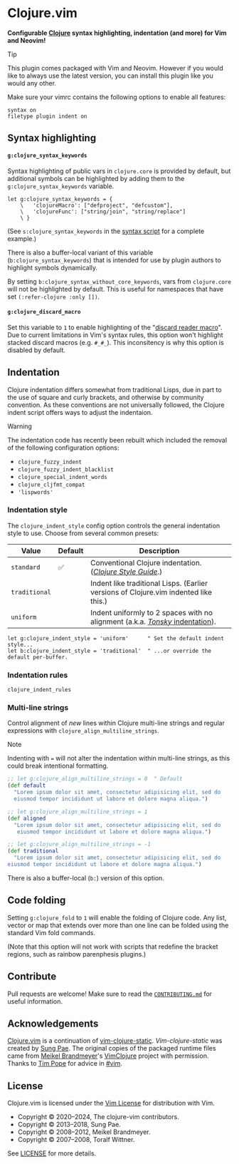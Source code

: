 # Clojure.vim

**Configurable [Clojure][] syntax highlighting, indentation (and more) for Vim and Neovim!**

<!-- TODO
- Basic insert-mode completion of special forms and public vars in
  `clojure.core`.  (Invoke with `<C-x><C-o>` or `<C-x><C-u>`.)
-->

> [!TIP]
> This plugin comes packaged with Vim and Neovim.  However if you would like to
> always use the latest version, you can install this plugin like you would any
> other.

Make sure your vimrc contains the following options to enable all features:

```vim
syntax on
filetype plugin indent on
```


## Syntax highlighting

#### `g:clojure_syntax_keywords`

Syntax highlighting of public vars in `clojure.core` is provided by default,
but additional symbols can be highlighted by adding them to the
`g:clojure_syntax_keywords` variable.

```vim
let g:clojure_syntax_keywords = {
    \   'clojureMacro': ["defproject", "defcustom"],
    \   'clojureFunc': ["string/join", "string/replace"]
    \ }
```

(See `s:clojure_syntax_keywords` in the [syntax script](syntax/clojure.vim) for
a complete example.)

There is also a buffer-local variant of this variable (`b:clojure_syntax_keywords`)
that is intended for use by plugin authors to highlight symbols dynamically.

By setting `b:clojure_syntax_without_core_keywords`, vars from `clojure.core`
will not be highlighted by default.  This is useful for namespaces that have
set `(:refer-clojure :only [])`.


#### `g:clojure_discard_macro`

Set this variable to `1` to enable highlighting of the
"[discard reader macro](https://clojure.org/guides/weird_characters#_discard)".
Due to current limitations in Vim's syntax rules, this option won't highlight
stacked discard macros (e.g. `#_#_`).  This inconsitency is why this option is
disabled by default.


## Indentation

Clojure indentation differs somewhat from traditional Lisps, due in part to the
use of square and curly brackets, and otherwise by community convention.  As
these conventions are not universally followed, the Clojure indent script
offers ways to adjust the indentaion.

> [!WARNING]
> The indentation code has recently been rebuilt which included the removal of
> the following configuration options:
>
> - `clojure_fuzzy_indent`
> - `clojure_fuzzy_indent_blacklist`
> - `clojure_special_indent_words`
> - `clojure_cljfmt_compat`
> - `'lispwords'`


### Indentation style

The `clojure_indent_style` config option controls the general indentation style
to use.  Choose from several common presets:

| Value | Default | Description |
|-------|---------|-------------|
| `standard` | ✅ | Conventional Clojure indentation.  ([_Clojure Style Guide_](https://guide.clojure.style/).) |
| `traditional` | | Indent like traditional Lisps.  (Earlier versions of Clojure.vim indented like this.) |
| `uniform`     | | Indent uniformly to 2 spaces with no alignment (a.k.a. [_Tonsky_ indentation](https://tonsky.me/blog/clojurefmt/)). |

```vim
let g:clojure_indent_style = 'uniform'      " Set the default indent style...
let b:clojure_indent_style = 'traditional'  " ...or override the default per-buffer.
```


### Indentation rules

`clojure_indent_rules`


### Multi-line strings

Control alignment of _new_ lines within Clojure multi-line strings and regular
expressions with `clojure_align_multiline_strings`.

> [!NOTE]
> Indenting with `=` will not alter the indentation within multi-line strings,
> as this could break intentional formatting.

```clojure
;; let g:clojure_align_multiline_strings = 0  " Default
(def default
  "Lorem ipsum dolor sit amet, consectetur adipisicing elit, sed do
  eiusmod tempor incididunt ut labore et dolore magna aliqua.")

;; let g:clojure_align_multiline_strings = 1
(def aligned
  "Lorem ipsum dolor sit amet, consectetur adipisicing elit, sed do
   eiusmod tempor incididunt ut labore et dolore magna aliqua.")

;; let g:clojure_align_multiline_strings = -1
(def traditional
  "Lorem ipsum dolor sit amet, consectetur adipisicing elit, sed do
eiusmod tempor incididunt ut labore et dolore magna aliqua.")
```

There is also a buffer-local (`b:`) version of this option.


## Code folding

Setting `g:clojure_fold` to `1` will enable the folding of Clojure code.  Any
list, vector or map that extends over more than one line can be folded using
the standard Vim fold commands.

(Note that this option will not work with scripts that redefine the bracket
regions, such as rainbow parenphesis plugins.)


## Contribute

Pull requests are welcome!  Make sure to read the
[`CONTRIBUTING.md`](CONTRIBUTING.md) for useful information.


## Acknowledgements

[Clojure.vim][] is a continuation of [vim-clojure-static][].
_Vim-clojure-static_ was created by [Sung Pae](https://github.com/guns).  The
original copies of the packaged runtime files came from
[Meikel Brandmeyer](http://kotka.de/)'s [VimClojure][] project with permission.
Thanks to [Tim Pope](https://github.com/tpope/) for advice in [#vim](https://www.vi-improved.org/).


## License

Clojure.vim is licensed under the [Vim License](http://vimdoc.sourceforge.net/htmldoc/uganda.html#license)
for distribution with Vim.

- Copyright © 2020–2024, The clojure-vim contributors.
- Copyright © 2013–2018, Sung Pae.
- Copyright © 2008–2012, Meikel Brandmeyer.
- Copyright © 2007–2008, Toralf Wittner.

See [LICENSE](https://github.com/clojure-vim/clojure.vim/blob/master/LICENSE)
for more details.


<!-- Links -->

[clojure.vim]: https://github.com/clojure-vim/clojure.vim
[vim-clojure-static]: https://github.com/guns/vim-clojure-static
[vimclojure]: https://www.vim.org/scripts/script.php?script_id=2501
[clojure]: https://clojure.org

<!-- vim: set tw=79 : -->
